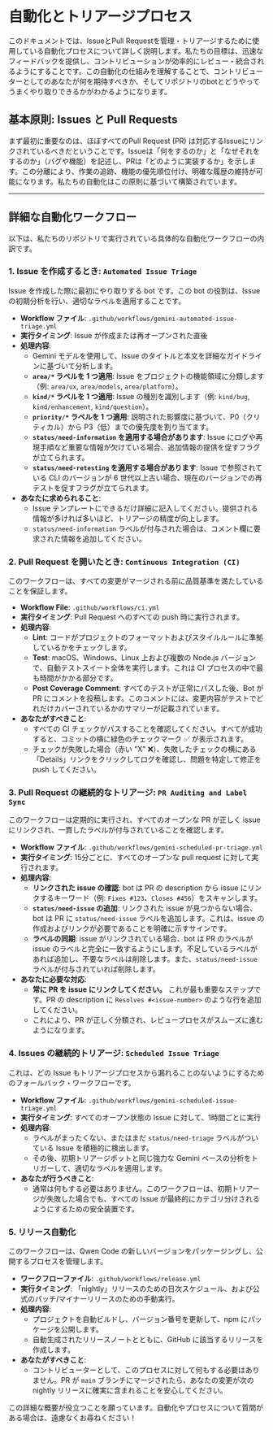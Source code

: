 # 自動化とトリアージプロセス

このドキュメントでは、IssueとPull Requestを管理・トリアージするために使用している自動化プロセスについて詳しく説明します。私たちの目標は、迅速なフィードバックを提供し、コントリビューションが効率的にレビュー・統合されるようにすることです。この自動化の仕組みを理解することで、コントリビューターとしてのあなたが何を期待すべきか、そしてリポジトリのbotとどうやってうまくやり取りできるかがわかるようになります。

## 基本原則: Issues と Pull Requests

まず最初に重要なのは、ほぼすべてのPull Request (PR) は対応するIssueにリンクされているべきだということです。Issueは「何をするのか」と「なぜそれをするのか」（バグや機能）を記述し、PRは「どのように実装するか」を示します。この分離により、作業の追跡、機能の優先順位付け、明確な履歴の維持が可能になります。私たちの自動化はこの原則に基づいて構築されています。

---

## 詳細な自動化ワークフロー

以下は、私たちのリポジトリで実行されている具体的な自動化ワークフローの内訳です。

### 1. Issue を作成するとき: `Automated Issue Triage`

Issue を作成した際に最初にやり取りする bot です。この bot の役割は、Issue の初期分析を行い、適切なラベルを適用することです。

- **Workflow ファイル**: `.github/workflows/gemini-automated-issue-triage.yml`
- **実行タイミング**: Issue が作成または再オープンされた直後
- **処理内容**:
  - Gemini モデルを使用して、Issue のタイトルと本文を詳細なガイドラインに基づいて分析します。
  - **`area/*` ラベルを 1 つ適用**: Issue をプロジェクトの機能領域に分類します（例: `area/ux`, `area/models`, `area/platform`）。
  - **`kind/*` ラベルを 1 つ適用**: Issue の種別を識別します（例: `kind/bug`, `kind/enhancement`, `kind/question`）。
  - **`priority/*` ラベルを 1 つ適用**: 説明された影響度に基づいて、P0（クリティカル）から P3（低）までの優先度を割り当てます。
  - **`status/need-information` を適用する場合があります**: Issue にログや再現手順など重要な情報が欠けている場合、追加情報の提供を促すフラグが立てられます。
  - **`status/need-retesting` を適用する場合があります**: Issue で参照されている CLI のバージョンが 6 世代以上古い場合、現在のバージョンでの再テストを促すフラグが立てられます。
- **あなたに求められること**:
  - Issue テンプレートにできるだけ詳細に記入してください。提供される情報が多ければ多いほど、トリアージの精度が向上します。
  - `status/need-information` ラベルが付与された場合は、コメント欄に要求された情報を追加してください。

### 2. Pull Request を開いたとき: `Continuous Integration (CI)`

このワークフローは、すべての変更がマージされる前に品質基準を満たしていることを保証します。

- **Workflow File**: `.github/workflows/ci.yml`
- **実行タイミング**: Pull Request へのすべての push 時に実行されます。
- **処理内容**:
  - **Lint**: コードがプロジェクトのフォーマットおよびスタイルルールに準拠しているかをチェックします。
  - **Test**: macOS、Windows、Linux 上および複数の Node.js バージョンで、自動テストスイート全体を実行します。これは CI プロセスの中で最も時間がかかる部分です。
  - **Post Coverage Comment**: すべてのテストが正常にパスした後、Bot が PR にコメントを投稿します。このコメントには、変更内容がテストでどれだけカバーされているかのサマリーが記載されています。
- **あなたがすべきこと**:
  - すべての CI チェックがパスすることを確認してください。すべてが成功すると、コミットの横に緑色のチェックマーク ✅ が表示されます。
  - チェックが失敗した場合（赤い "X" ❌）、失敗したチェックの横にある「Details」リンクをクリックしてログを確認し、問題を特定して修正を push してください。

### 3. Pull Request の継続的なトリアージ: `PR Auditing and Label Sync`

このワークフローは定期的に実行され、すべてのオープンな PR が正しく issue にリンクされ、一貫したラベルが付与されていることを確認します。

- **Workflow ファイル**: `.github/workflows/gemini-scheduled-pr-triage.yml`
- **実行タイミング**: 15分ごとに、すべてのオープンな pull request に対して実行されます。
- **処理内容**:
  - **リンクされた issue の確認**: bot は PR の description から issue にリンクするキーワード（例: `Fixes #123`、`Closes #456`）をスキャンします。
  - **`status/need-issue` の追加**: リンクされた issue が見つからない場合、bot は PR に `status/need-issue` ラベルを追加します。これは、issue の作成およびリンクが必要であることを明確に示すサインです。
  - **ラベルの同期**: issue がリンクされている場合、bot は PR のラベルが issue のラベルと完全に一致するようにします。不足しているラベルがあれば追加し、不要なラベルは削除します。また、`status/need-issue` ラベルが付与されていれば削除します。
- **あなたに必要な対応**:
  - **常に PR を issue にリンクしてください。** これが最も重要なステップです。PR の description に `Resolves #<issue-number>` のような行を追加してください。
  - これにより、PR が正しく分類され、レビュープロセスがスムーズに進むようになります。

### 4. Issues の継続的トリアージ: `Scheduled Issue Triage`

これは、どの Issue もトリアージプロセスから漏れることのないようにするためのフォールバック・ワークフローです。

- **Workflow ファイル**: `.github/workflows/gemini-scheduled-issue-triage.yml`
- **実行タイミング**: すべてのオープン状態の Issue に対して、1時間ごとに実行
- **処理内容**:
  - ラベルがまったくない、またはまだ `status/need-triage` ラベルがついている Issue を積極的に検出します。
  - その後、初期トリアージボットと同じ強力な Gemini ベースの分析をトリガーして、適切なラベルを適用します。
- **あなたが行うべきこと**:
  - 通常は何もする必要はありません。このワークフローは、初期トリアージが失敗した場合でも、すべての Issue が最終的にカテゴリ分けされるようにするための安全装置です。

### 5. リリース自動化

このワークフローは、Qwen Code の新しいバージョンをパッケージングし、公開するプロセスを管理します。

- **ワークフローファイル**: `.github/workflows/release.yml`
- **実行タイミング**: 「nightly」リリースのための日次スケジュール、および公式のパッチ/マイナーリリースのための手動実行。
- **処理内容**:
  - プロジェクトを自動ビルドし、バージョン番号を更新して、npm にパッケージを公開します。
  - 自動生成されたリリースノートとともに、GitHub に該当するリリースを作成します。
- **あなたがすべきこと**:
  - コントリビューターとして、このプロセスに対して何もする必要はありません。PR が `main` ブランチにマージされたら、あなたの変更が次の nightly リリースに確実に含まれることを安心してください。

この詳細な概要が役立つことを願っています。自動化やプロセスについて質問がある場合は、遠慮なくお尋ねください！